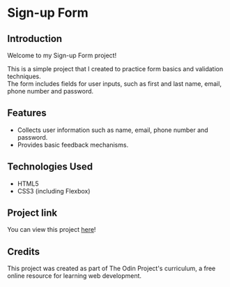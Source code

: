 # Sign-up Form
     
## Introduction
Welcome to my Sign-up Form project!  

This is a simple project that I created to practice form basics and validation techniques.  
The form includes fields for user inputs, such as first and last name, email, phone number and password.

## Features
* Collects user information such as name, email, phone number and password.
* Provides basic feedback mechanisms.

## Technologies Used
* HTML5
* CSS3 (including Flexbox)

## Project link
You can view this project [here](https://alexs1302.github.io/sign-up-form/)!

## Credits
This project was created as part of The Odin Project's curriculum, a free online resource for learning web development.
